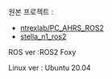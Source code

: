 원본 프로젝트 : 
- [ntrexlab/PC_AHRS_ROS2](https://github.com/ntrexlab/PC_AHRS_ROS2.git)
- [stella_n1_ros2](https://github.com/ntrexlab/STELLA_JETSON_NANO_ROS2.git)

  
ROS ver :ROS2 Foxy

Linux ver :  Ubuntu 20.04 
